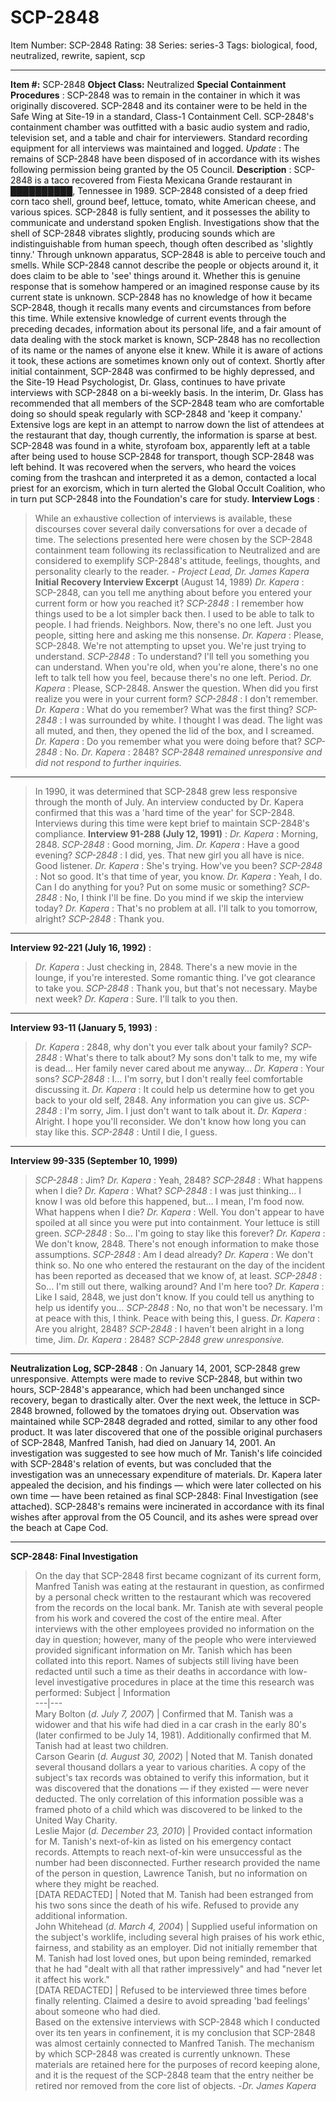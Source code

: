 # SCP-2848
Item Number: SCP-2848
Rating: 38
Series: series-3
Tags: biological, food, neutralized, rewrite, sapient, scp

---

**Item #:** SCP-2848
**Object Class:** Neutralized
**Special Containment Procedures** : SCP-2848 was to remain in the container in which it was originally discovered. SCP-2848 and its container were to be held in the Safe Wing at Site-19 in a standard, Class-1 Containment Cell.
SCP-2848's containment chamber was outfitted with a basic audio system and radio, television set, and a table and chair for interviewers. Standard recording equipment for all interviews was maintained and logged.
_Update_ : The remains of SCP-2848 have been disposed of in accordance with its wishes following permission being granted by the O5 Council.
**Description** : SCP-2848 is a taco recovered from Fiesta Mexicana Grande restaurant in ██████████, Tennessee in 1989. SCP-2848 consisted of a deep fried corn taco shell, ground beef, lettuce, tomato, white American cheese, and various spices.
SCP-2848 is fully sentient, and it possesses the ability to communicate and understand spoken English. Investigations show that the shell of SCP-2848 vibrates slightly, producing sounds which are indistinguishable from human speech, though often described as 'slightly tinny.' Through unknown apparatus, SCP-2848 is able to perceive touch and smells. While SCP-2848 cannot describe the people or objects around it, it does claim to be able to 'see' things around it. Whether this is genuine response that is somehow hampered or an imagined response cause by its current state is unknown.
SCP-2848 has no knowledge of how it became SCP-2848, though it recalls many events and circumstances from before this time. While extensive knowledge of current events through the preceding decades, information about its personal life, and a fair amount of data dealing with the stock market is known, SCP-2848 has no recollection of its name or the names of anyone else it knew. While it is aware of actions it took, these actions are sometimes known only out of context.
Shortly after initial containment, SCP-2848 was confirmed to be highly depressed, and the Site-19 Head Psychologist, Dr. Glass, continues to have private interviews with SCP-2848 on a bi-weekly basis. In the interim, Dr. Glass has recommended that all members of the SCP-2848 team who are comfortable doing so should speak regularly with SCP-2848 and 'keep it company.'
Extensive logs are kept in an attempt to narrow down the list of attendees at the restaurant that day, though currently, the information is sparse at best. SCP-2848 was found in a white, styrofoam box, apparently left at a table after being used to house SCP-2848 for transport, though SCP-2848 was left behind. It was recovered when the servers, who heard the voices coming from the trashcan and interpreted it as a demon, contacted a local priest for an exorcism, which in turn alerted the Global Occult Coalition, who in turn put SCP-2848 into the Foundation's care for study.
**Interview Logs** :
> While an exhaustive collection of interviews is available, these discourses cover several daily conversations for over a decade of time. The selections presented here were chosen by the SCP-2848 containment team following its reclassification to Neutralized and are considered to exemplify SCP-2848's attitude, feelings, thoughts, and personality clearly to the reader.
> \- _Project Lead, Dr. James Kapera_
**Initial Recovery Interview Excerpt** (August 14, 1989)
> _Dr. Kapera_ : SCP-2848, can you tell me anything about before you entered your current form or how you reached it?
> _SCP-2848_ : I remember how things used to be a lot simpler back then. I used to be able to talk to people. I had friends. Neighbors. Now, there's no one left. Just you people, sitting here and asking me this nonsense.
> _Dr. Kapera_ : Please, SCP-2848. We're not attempting to upset you. We're just trying to understand.
> _SCP-2848_ : To understand? I'll tell you something you can understand. When you're old, when you're alone, there's no one left to talk tell how you feel, because there's no one left. Period.
> _Dr. Kapera_ : Please, SCP-2848. Answer the question. When did you first realize you were in your current form?
> _SCP-2848_ : I don't remember.
> _Dr. Kapera_ : What do you remember? What was the first thing?
> _SCP-2848_ : I was surrounded by white. I thought I was dead. The light was all muted, and then, they opened the lid of the box, and I screamed.
> _Dr. Kapera_ : Do you remember what you were doing before that?
> _SCP-2848_ : No.
> _Dr. Kapera_ : 2848?
> _SCP-2848 remained unresponsive and did not respond to further inquiries._
* * *
> In 1990, it was determined that SCP-2848 grew less responsive through the month of July. An interview conducted by Dr. Kapera confirmed that this was a 'hard time of the year' for SCP-2848. Interviews during this time were kept brief to maintain SCP-2848's compliance.
**Interview 91-288 (July 12, 1991)** :
> _Dr. Kapera_ : Morning, 2848.
> _SCP-2848_ : Good morning, Jim.
> _Dr. Kapera_ : Have a good evening?
> _SCP-2848_ : I did, yes. That new girl you all have is nice. Good listener.
> _Dr. Kapera_ : She's trying. How've you been?
> _SCP-2848_ : Not so good. It's that time of year, you know.
> _Dr. Kapera_ : Yeah, I do. Can I do anything for you? Put on some music or something?
> _SCP-2848_ : No, I think I'll be fine. Do you mind if we skip the interview today?
> _Dr. Kapera_ : That's no problem at all. I'll talk to you tomorrow, alright?
> _SCP-2848_ : Thank you.
* * *
**Interview 92-221 (July 16, 1992)** :
> _Dr. Kapera_ : Just checking in, 2848. There's a new movie in the lounge, if you're interested. Some romantic thing. I've got clearance to take you.
> _SCP-2848_ : Thank you, but that's not necessary. Maybe next week?
> _Dr. Kapera_ : Sure. I'll talk to you then.
* * *
**Interview 93-11 (January 5, 1993)** :
> _Dr. Kapera_ : 2848, why don't you ever talk about your family?
> _SCP-2848_ : What's there to talk about? My sons don't talk to me, my wife is dead… Her family never cared about me anyway…
> _Dr. Kapera_ : Your sons?
> _SCP-2848_ : I… I'm sorry, but I don't really feel comfortable discussing it.
> _Dr. Kapera_ : It could help us determine how to get you back to your old self, 2848. Any information you can give us.
> _SCP-2848_ : I'm sorry, Jim. I just don't want to talk about it.
> _Dr. Kapera_ : Alright. I hope you'll reconsider. We don't know how long you can stay like this.
> _SCP-2848_ : Until I die, I guess.
* * *
**Interview 99-335 (September 10, 1999)**
> _SCP-2848_ : Jim?
> _Dr. Kapera_ : Yeah, 2848?
> _SCP-2848_ : What happens when I die?
> _Dr. Kapera_ : What?
> _SCP-2848_ : I was just thinking… I know I was old before this happened, but… I mean, I'm food now. What happens when I die?
> _Dr. Kapera_ : Well. You don't appear to have spoiled at all since you were put into containment. Your lettuce is still green.
> _SCP-2848_ : So… I'm going to stay like this forever?
> _Dr. Kapera_ : We don't know, 2848. There's not enough information to make those assumptions.
> _SCP-2848_ : Am I dead already?
> _Dr. Kapera_ : We don't think so. No one who entered the restaurant on the day of the incident has been reported as deceased that we know of, at least.
> _SCP-2848_ : So… I'm still out there, walking around? And I'm here too?
> _Dr. Kapera_ : Like I said, 2848, we just don't know. If you could tell us anything to help us identify you…
> _SCP-2848_ : No, no that won't be necessary. I'm at peace with this, I think. Peace with being this, I guess.
> _Dr. Kapera_ : Are you alright, 2848?
> _SCP-2848_ : I haven't been alright in a long time, Jim.
> _Dr. Kapera_ : 2848?
> _SCP-2848 grew unresponsive._
* * *
**Neutralization Log, SCP-2848** :
On January 14, 2001, SCP-2848 grew unresponsive. Attempts were made to revive SCP-2848, but within two hours, SCP-2848's appearance, which had been unchanged since recovery, began to drastically alter. Over the next week, the lettuce in SCP-2848 browned, followed by the tomatoes drying out. Observation was maintained while SCP-2848 degraded and rotted, similar to any other food product.
It was later discovered that one of the possible original purchasers of SCP-2848, Manfred Tanish, had died on January 14, 2001. An investigation was suggested to see how much of Mr. Tanish's life coincided with SCP-2848's relation of events, but was concluded that the investigation was an unnecessary expenditure of materials. Dr. Kapera later appealed the decision, and his findings — which were later collected on his own time — have been retained as final SCP-2848: Final Investigation (see attached).
SCP-2848's remains were incinerated in accordance with its final wishes after approval from the O5 Council, and its ashes were spread over the beach at Cape Cod.
* * *
**SCP-2848: Final Investigation**
> On the day that SCP-2848 first became cognizant of its current form, Manfred Tanish was eating at the restaurant in question, as confirmed by a personal check written to the restaurant which was recovered from the records on the local bank. Mr. Tanish ate with several people from his work and covered the cost of the entire meal.
> After interviews with the other employees provided no information on the day in question; however, many of the people who were interviewed provided significant information on Mr. Tanish which has been collated into this report. Names of subjects still living have been redacted until such a time as their deaths in accordance with low-level investigative procedures in place at the time this research was performed:
> Subject | Information  
> ---|---  
> Mary Bolton (_d. July 7, 2007_) | Confirmed that M. Tanish was a widower and that his wife had died in a car crash in the early 80's (later confirmed to be July 14, 1981). Additionally confirmed that M. Tanish had at least two children.  
> Carson Gearin (_d. August 30, 2002_) | Noted that M. Tanish donated several thousand dollars a year to various charities. A copy of the subject's tax records was obtained to verify this information, but it was discovered that the donations — if they existed — were never deducted. The only correlation of this information possible was a framed photo of a child which was discovered to be linked to the United Way Charity.  
> Leslie Major (_d. December 23, 2010_) | Provided contact information for M. Tanish's next-of-kin as listed on his emergency contact records. Attempts to reach next-of-kin were unsuccessful as the number had been disconnected. Further research provided the name of the person in question, Lawrence Tanish, but no information on where they might be reached.  
> [DATA REDACTED] | Noted that M. Tanish had been estranged from his two sons since the death of his wife. Refused to provide any additional information.  
> John Whitehead (_d. March 4, 2004_) | Supplied useful information on the subject's worklife, including several high praises of his work ethic, fairness, and stability as an employer. Did not initially remember that M. Tanish had lost loved ones, but upon being reminded, remarked that he had "dealt with all that rather impressively" and had "never let it affect his work."  
> [DATA REDACTED] | Refused to be interviewed three times before finally relenting. Claimed a desire to avoid spreading 'bad feelings' about someone who had died.  
> Based on the extensive interviews with SCP-2848 which I conducted over its ten years in confinement, it is my conclusion that SCP-2848 was almost certainly connected to Manfred Tanish.
> The mechanism by which SCP-2848 was created is currently unknown. These materials are retained here for the purposes of record keeping alone, and it is the request of the SCP-2848 team that the entry neither be retired nor removed from the core list of objects.
> -_Dr. James Kapera_